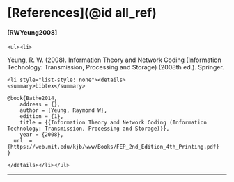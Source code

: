 # [References](@id all_ref)

#### [RWYeung2008]

```@raw html
<ul><li>
```
Yeung, R. W. (2008). Information Theory and Network Coding (Information Technology: Transmission, Processing and Storage) (2008th ed.). Springer.
```@raw html
<li style="list-style: none"><details>
<summary>bibtex</summary>
```
```
@book{Bathe2014,
	address = {},
	author = {Yeung, Raymond W},
	edition = {1},
	title = {{Information Theory and Network Coding (Information Technology: Transmission, Processing and Storage)}},
	year = {2008},
  url  = {https://web.mit.edu/kjb/www/Books/FEP_2nd_Edition_4th_Printing.pdf}
}
```
```@raw html
</details></li></ul>
```
---